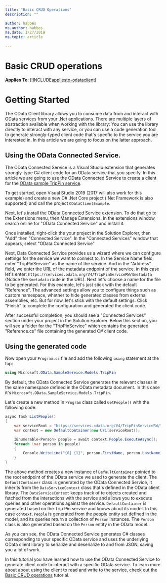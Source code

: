 ```yaml
---
title: "Basic CRUD Operations"
description: ""

author: habbes
ms.author: habbes
ms.date: 1/27/2019
ms.topic: article
 
---
```

# Basic CRUD operations

**Applies To**: [!INCLUDE[appliesto-odataclient](../../includes/appliesto-odataclient-v6.md)]

# Getting Started

The OData Client library allows you to consume data from and interact with OData services from your .Net applications. There are multiple layers of abstraction available when working with the library: You can use the library directly to interact with any service, or you can use a code generation tool to generate strongly-typed client code that's specfic to the service you are interested in. In this article we are going to focus on the latter approach.

## Using the OData Connected Service.

The OData Connected Service is a Visual Studio extension that generates strongly-type C# client code for an OData service that you specify. In this article we are going to use the OData Connected Service to create a client for the [OData sample TripPin service](https://www.odata.org/blog/trippin-new-odata-v4-sample-service/).

To get started, open Visual Studio 2019 (2017 will also work for this example) and create a new C# .Net Core project (.Net Framework is also supported) and call the project `ODataClientExample`.

Next, let's install the OData Connected Service extension. To do that go to the Extensions menu, then Manage Extensions. In the extensions window, search online for "OData Connected Service" and install it.

Once installed, right-click the your project in the Solution Explorer, then "Add" then "Connected Service". In the "Connected Services" window that appears, select "OData Connected Service"

Next, Data Connected Service provides us a wizard where we can configure settings for the service we want to connect to.  In the Service Name field, enter "TripPinService" as the name of the service. And in the "Address" field, we enter the URL of the metadata endpoint of the service, in this case let's enter: `https://services.odata.org/V4/TripPinServiceRW/$metadata` (Notice the `$metadata` route in the URL). Next let's choose a name for the file to be generated. For this example, let's just stick with the default "Reference". The advanced settings allow you to configure things such as custom namespace, whether to hide generated classes from external assemblies, etc. But for now, let's stick with the default settings. Click "Finish" to complete the configuration and generated the client code.

After successful completion, you should see a "Connected Services" section under your project in the Solution Explorer. Below this section, you will see a folder for the "TripPinService" which contains the generated "Reference.cs" file containing the generated C# client code.

## Using the generated code

Now open your `Program.cs` file and add the following `using` statement at the top:

```c#
using Microsoft.OData.SampleService.Models.TripPin
```

By default, the OData Connected Service generates the relevant classes in the same namespace defined in the OData metadata document. In this case it's `Microsoft.OData.SampleService.Models.TripPin`.

Let's create a new method in `Program` class called `GetPeople()` with the following code:

```c#
async Task ListPeople()
{
    var serviceRoot = "https://services.odata.org/V4/TripPinServiceRW/"
    var context = new DefaultContainer(new Uri(serviceRoot));

    IEnumerable<Person> people = await context.People.ExecuteAsync();
    foreach (var person in people)
    {
        Console.WriteLine("{0} {1}", person.FirstName, person.LastName);
    }
}
```

The above method creates a new instance of `DefaultContainer` pointed to the root endpoint of the OData service we used to generate the client. The `DefaultContainer`
class is generated by the OData Connected Service, it inherits from the `DataServiceContext` class that's defined in the OData client library. The `DataServiceContext` keeps track of te objects created and fetched from the interactions with the service and allows you to execute queries and other operations against the service. `DefaultContainer` is generated based on the Trip Pin service and knows about its model. In this case `context.People` is generated from the people entity set defined in the model, and its queries return a collection of `Person` instances. The `Person` class is also generated based on the `Person` entity in the OData model.

As you can see, the OData Connected Service generates C# classes corresponding to your specific OData service and uses the underlying OData client library to serialize and deserialize to and from JSON, saving you a lot of work.

In this tutorial you have learned how to use the OData Connected Service to generate client code to interact with a specific OData service. To learn more about about using the client to read and write to the service, check out the [Basic CRUD operations](./basic-crud-operations) tutorial.

